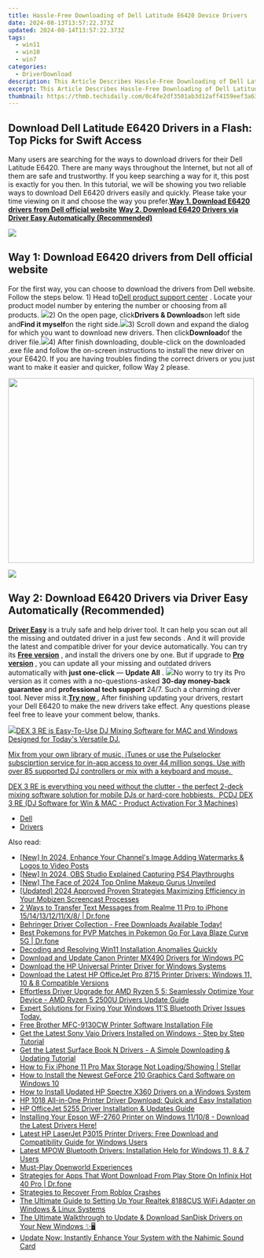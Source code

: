 ```yaml
---
title: Hassle-Free Downloading of Dell Latitude E6420 Device Drivers
date: 2024-08-13T13:57:22.373Z
updated: 2024-08-14T13:57:22.373Z
tags:
  - win11
  - win10
  - win7
categories:
  - DriverDownload
description: This Article Describes Hassle-Free Downloading of Dell Latitude E6420 Device Drivers
excerpt: This Article Describes Hassle-Free Downloading of Dell Latitude E6420 Device Drivers
thumbnail: https://thmb.techidaily.com/0c4fe2df3501ab3d12aff4159eef3a635fdab95893a75ab576300b01cddc62fb.jpg
---
```


## Download Dell Latitude E6420 Drivers in a Flash: Top Picks for Swift Access

Many users are searching for the ways to download drivers for their Dell Latitude E6420\. There are many ways throughout the Internet, but not all of them are safe and trustworthy. If you keep searching a way for it, this post is exactly for you then. In this tutorial, we will be showing you two reliable ways to download Dell E6420 drivers easily and quickly. Please take your time viewing on it and choose the way you prefer.[**Way 1. Download E6420 drivers from Dell official website**](https://tools.techidaily.com/drivereasy/download/) [**Way 2. Download E6420 Drivers via Driver Easy Automatically (Recommended)**](https://www.drivereasy.com/knowledge/dell-e6420-drivers-download-easily-quickily/#WAY2)

<!-- affiliate ads begin -->
<a href="https://shop.mondly.com/affiliate.php?ACCOUNT=ATISTUDI&AFFILIATE=108875&PATH=https%3A%2F%2Fwww.mondly.com%3FAFFILIATE%3D108875%26RESOURCE%3D%2BEducational%2B970x90%2B"><img src="https://secure.avangate.com/images/merchant/69c418c33ec2e1a4267fa9bb77fa1428/educational-970x90.gif" border="0"></a>
<!-- affiliate ads end -->
## **Way 1: Download E6420 drivers from Dell official website**

For the first way, you can choose to download the drivers from Dell website. Follow the steps below. 1) Head to[Dell product support center](https://shop-links.co/link/?exclusive=1&publisher_slug=itechdaily19598&url=http%3A%2F%2Fwww.dell.com%2Fsupport%2Fhome%2Fus%2Fen%2F04) . Locate your product model number by entering the number or choosing from all products. ![](https://images.drivereasy.com/wp-content/uploads/2017/06/3-17.png)2) On the open page, click**Drivers & Downloads**on left side and**Find it myself**on the right side.![](https://images.drivereasy.com/wp-content/uploads/2017/06/1-16.png)3) Scroll down and expand the dialog for which you want to download new drivers. Then click**Download**of the driver file.![](https://images.drivereasy.com/wp-content/uploads/2017/06/2-18.png)4) After finish downloading, double-click on the downloaded .exe file and follow the on-screen instructions to install the new driver on your E6420\. If you are having troubles finding the correct drivers or you just want to make it easier and quicker, follow Way 2 please.
<!-- affiliate ads begin -->
<a href="https://electronicx.pxf.io/c/5597632/1872456/14483" target="_top" id="1872456"><img src="//a.impactradius-go.com/display-ad/14483-1872456" border="0" alt="" width="500" height="375"/></a><img height="0" width="0" src="https://imp.pxf.io/i/5597632/1872456/14483" style="position:absolute;visibility:hidden;" border="0" />
<!-- affiliate ads end -->

<!-- affiliate ads begin -->
<a href="https://secure.2checkout.com/order/checkout.php?PRODS=3546200&QTY=1&AFFILIATE=108875&CART=1"><img src="http://www.binteko.com/sites/default/files/banner01_468x60a.gif" border="0"></a>
<!-- affiliate ads end -->
## **Way 2: Download E6420 Drivers via Driver Easy Automatically (Recommended)**

 [**Driver Easy**](https://tools.techidaily.com/drivereasy/download/)  is a truly safe and help driver tool. It can help you scan out all the missing and outdated driver in a just few seconds  . And it will provide the latest and compatible driver for your device automatically. You can try its **[Free version](https://tools.techidaily.com/drivereasy/download/)**  , and install the drivers one by one. But if upgrade to **[Pro version](https://tools.techidaily.com/drivereasy/download/)**  , you can update all your missing and outdated drivers automatically with **just one-click**  — **Update All** . ![](https://images.drivereasy.com/wp-content/uploads/2017/06/4-16.png)No worry to try its Pro version as it comes with a no-questions-asked **30-day money-back guarantee** and **professional tech support**  24/7\. Such a charming driver tool. Never miss it.[**Try now** .](https://tools.techidaily.com/drivereasy/download/) After finishing updating your drivers, restart your Dell E6420 to make the new drivers take effect. Any questions please feel free to leave your comment below, thanks.
<!-- affiliate ads begin -->
<a href="https://shop.pcdj.com/order/checkout.php?PRODS=4698827&QTY=1&AFFILIATE=108875&CART=1"> <img src="https://secure.avangate.com/images/merchant/47f4b6321e9fd8e8f7326a6adc1a7c1e/products/dex3REpage-newmainscreenshot.png" border="0">DEX 3 RE is Easy-To-Use DJ Mixing Software for MAC and Windows Designed for Today's Versatile DJ. 

 Mix from your own library of music, iTunes or use the Pulselocker subsciprtion service for in-app access to over 44 million songs. Use with over 85 supported DJ controllers or mix with a keyboard and mouse.  

 DEX 3 RE is everything you need without the clutter - the perfect 2-deck mixing software solution for mobile DJs or hard-core hobbiests.  
 PCDJ DEX 3 RE (DJ Software for Win & MAC - Product Activation For 3 Machines)</a>
<!-- affiliate ads end -->

* [Dell](https://tools.techidaily.com/drivereasy/download/)
* [Drivers](https://tools.techidaily.com/drivereasy/download/)

<ins class="adsbygoogle"
     style="display:block"
     data-ad-format="autorelaxed"
     data-ad-client="ca-pub-7571918770474297"
     data-ad-slot="1223367746"></ins>



<ins class="adsbygoogle"
     style="display:block"
     data-ad-client="ca-pub-7571918770474297"
     data-ad-slot="8358498916"
     data-ad-format="auto"
     data-full-width-responsive="true"></ins>

<span class="atpl-alsoreadstyle">Also read:</span>
<div><ul>
<li><a href="https://facebook-video-footage.techidaily.com/new-in-2024-enhance-your-channels-image-adding-watermarks-and-logos-to-video-posts/"><u>[New] In 2024, Enhance Your Channel's Image  Adding Watermarks & Logos to Video Posts</u></a></li>
<li><a href="https://screen-sharing-recording.techidaily.com/new-in-2024-obs-studio-explained-capturing-ps4-playthroughs/"><u>[New] In 2024, OBS Studio Explained  Capturing PS4 Playthroughs</u></a></li>
<li><a href="https://facebook-video-footage.techidaily.com/new-the-face-of-2024-top-online-makeup-gurus-unveiled/"><u>[New] The Face of 2024  Top Online Makeup Gurus Unveiled</u></a></li>
<li><a href="https://on-screen-recording.techidaily.com/updated-2024-approved-proven-strategies-maximizing-efficiency-in-your-mobizen-screencast-processes/"><u>[Updated] 2024 Approved  Proven Strategies  Maximizing Efficiency in Your Mobizen Screencast Processes</u></a></li>
<li><a href="https://blog-min.techidaily.com/2-ways-to-transfer-text-messages-from-realme-11-pro-to-iphone-1514131211x8-drfone-by-drfone-transfer-from-android-transfer-from-android/"><u>2 Ways to Transfer Text Messages from Realme 11 Pro to iPhone 15/14/13/12/11/X/8/ | Dr.fone</u></a></li>
<li><a href="https://win-dash.techidaily.com/behringer-driver-collection-free-downloads-available-today/"><u>Behringer Driver Collection - Free Downloads Available Today!</u></a></li>
<li><a href="https://android-pokemon-go.techidaily.com/best-pokemons-for-pvp-matches-in-pokemon-go-for-lava-blaze-curve-5g-drfone-by-drfone-virtual-android/"><u>Best Pokemons for PVP Matches in Pokemon Go For Lava Blaze Curve 5G | Dr.fone</u></a></li>
<li><a href="https://win11-tips.techidaily.com/decoding-and-resolving-win11-installation-anomalies-quickly/"><u>Decoding and Resolving Win11 Installation Anomalies Quickly</u></a></li>
<li><a href="https://win-dash.techidaily.com/download-and-update-canon-printer-mx490-drivers-for-windows-pc/"><u>Download and Update Canon Printer MX490 Drivers for Windows PC</u></a></li>
<li><a href="https://win-dash.techidaily.com/download-the-hp-universal-printer-driver-for-windows-systems/"><u>Download the HP Universal Printer Driver for Windows Systems</u></a></li>
<li><a href="https://win-dash.techidaily.com/download-the-latest-hp-officejet-pro-8715-printer-drivers-windows-11-10-and-8-compatible-versions/"><u>Download the Latest HP OfficeJet Pro 8715 Printer Drivers: Windows 11, 10 & 8 Compatible Versions</u></a></li>
<li><a href="https://win-dash.techidaily.com/effortless-driver-upgrade-for-amd-ryzen-5-5-seamlessly-optimize-your-device-amd-ryzen-5-2500u-drivers-update-guide/"><u>Effortless Driver Upgrade for AMD Ryzen 5 5: Seamlessly Optimize Your Device - AMD Ryzen 5 2500U Drivers Update Guide</u></a></li>
<li><a href="https://win-dash.techidaily.com/1722971984906-expert-solutions-for-fixing-your-windows-11s-bluetooth-driver-issues-today/"><u>Expert Solutions for Fixing Your Windows 11'S Bluetooth Driver Issues Today.</u></a></li>
<li><a href="https://win-dash.techidaily.com/free-brother-mfc-9130cw-printer-software-installation-file/"><u>Free Brother MFC-9130CW Printer Software Installation File</u></a></li>
<li><a href="https://win-dash.techidaily.com/get-the-latest-sony-vaio-drivers-installed-on-windows-step-by-step-tutorial/"><u>Get the Latest Sony Vaio Drivers Installed on Windows - Step by Step Tutorial</u></a></li>
<li><a href="https://win-dash.techidaily.com/get-the-latest-surface-book-n-drivers-a-simple-downloading-and-updating-tutorial/"><u>Get the Latest Surface Book N Drivers - A Simple Downloading & Updating Tutorial</u></a></li>
<li><a href="https://blog-min.techidaily.com/how-to-fix-iphone-11-pro-max-storage-not-loadingshowing-stellar-by-stellar-data-recovery-ios-iphone-data-recovery/"><u>How to Fix iPhone 11 Pro Max Storage Not Loading/Showing | Stellar</u></a></li>
<li><a href="https://win-dash.techidaily.com/how-to-install-the-newest-geforce-210-graphics-card-software-on-windows-10/"><u>How to Install the Newest GeForce 210 Graphics Card Software on Windows 10</u></a></li>
<li><a href="https://win-dash.techidaily.com/how-to-install-updated-hp-spectre-x360-drivers-on-a-windows-system/"><u>How to Install Updated HP Spectre X360 Drivers on a Windows System</u></a></li>
<li><a href="https://win-dash.techidaily.com/hp-1018-all-in-one-printer-driver-download-quick-and-easy-installation/"><u>HP 1018 All-in-One Printer Driver Download: Quick and Easy Installation</u></a></li>
<li><a href="https://win-dash.techidaily.com/hp-officejet-5255-driver-installation-and-updates-guide/"><u>HP OfficeJet 5255 Driver Installation & Updates Guide</u></a></li>
<li><a href="https://win-dash.techidaily.com/installing-your-epson-wf-2760-printer-on-windows-11108-download-the-latest-drivers-here/"><u>Installing Your Epson WF-2760 Printer on Windows 11/10/8 - Download the Latest Drivers Here!</u></a></li>
<li><a href="https://win-dash.techidaily.com/latest-hp-laserjet-p3015-printer-drivers-free-download-and-compatibility-guide-for-windows-users/"><u>Latest HP LaserJet P3015 Printer Drivers: Free Download and Compatibility Guide for Windows Users</u></a></li>
<li><a href="https://win-dash.techidaily.com/latest-mpow-bluetooth-drivers-installation-help-for-windows-11-8-and-7-users/"><u>Latest MPOW Bluetooth Drivers: Installation Help for Windows 11, 8 & 7 Users</u></a></li>
<li><a href="https://on-screen-recording.techidaily.com/must-play-openworld-experiences/"><u>Must-Play Openworld Experiences</u></a></li>
<li><a href="https://fix-guide.techidaily.com/strategies-for-apps-that-wont-download-from-play-store-on-infinix-hot-40-pro-drfone-by-drfone-fix-android-problems-fix-android-problems/"><u>Strategies for Apps That Wont Download From Play Store On Infinix Hot 40 Pro | Dr.fone</u></a></li>
<li><a href="https://win11-tips.techidaily.com/strategies-to-recover-from-roblox-crashes/"><u>Strategies to Recover From Roblox Crashes</u></a></li>
<li><a href="https://win-dash.techidaily.com/the-ultimate-guide-to-setting-up-your-realtek-8188cus-wifi-adapter-on-windows-and-linux-systems/"><u>The Ultimate Guide to Setting Up Your Realtek 8188CUS WiFi Adapter on Windows & Linux Systems</u></a></li>
<li><a href="https://win-dash.techidaily.com/the-ultimate-walkthrough-to-update-and-download-sandisk-drivers-on-your-new-windows/"><u>The Ultimate Walkthrough to Update & Download SanDisk Drivers on Your New Windows ✨🖥️</u></a></li>
<li><a href="https://win-dash.techidaily.com/update-now-instantly-enhance-your-system-with-the-nahimic-sound-card/"><u>Update Now: Instantly Enhance Your System with the Nahimic Sound Card</u></a></li>
</ul></div>
